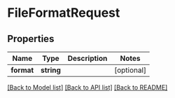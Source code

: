 # FileFormatRequest

## Properties
Name | Type | Description | Notes
------------ | ------------- | ------------- | -------------
**format** | **string** |  | [optional] 

[[Back to Model list]](../README.md#documentation-for-models) [[Back to API list]](../README.md#documentation-for-api-endpoints) [[Back to README]](../README.md)


